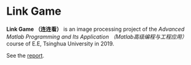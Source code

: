# Link Game
**Link Game （连连看）** is an image processing project of the _Advanced Matlab Programming and Its Application （Matlab高级编程与工程应用）_ course of E.E, Tsinghua University in 2019.

See the [report](./report.md).
